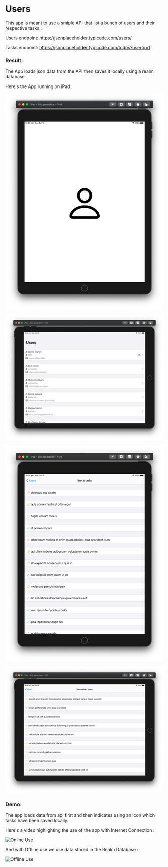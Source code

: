 # Users

This app is meant to use a smiple API that list a bunch of users and their respective tasks :


Users endpoint: 
https://jsonplaceholder.typicode.com/users/

Tasks endpoint:
https://jsonplaceholder.typicode.com/todos?userId=1


### Result:

The App loads json data from the API then saves it locally using a realm database.

Here's the App running on iPad :

![LaunchScreen](assets/launchScreen.png)

![usersListLandScape](assets/usersListLandScape.png)

![tasksList](assets/tasksList.png)

![tasksListLandScape](assets/tasksListLandscape.png)


### Demo:

The app loads data from api first and then indicates using an icon which tasks have been saved locally.

Here's a video highlighting the use of the app with Internet Connection :

![Online Use](assets/online.gif)

And with Offline use we use data stored in the Realm Database :

![Offline Use](assets/offline.gif)

